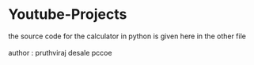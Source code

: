 # Youtube-Projects
the source code for the calculator in python is given here in the other file
<br> <br>
author : pruthviraj desale
pccoe